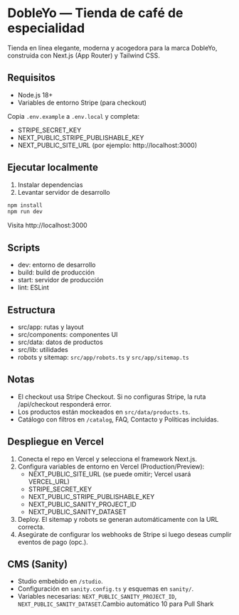 # DobleYo — Tienda de café de especialidad

Tienda en línea elegante, moderna y acogedora para la marca DobleYo, construida con Next.js (App Router) y Tailwind CSS.

## Requisitos
- Node.js 18+
- Variables de entorno Stripe (para checkout)

Copia `.env.example` a `.env.local` y completa:
- STRIPE_SECRET_KEY
- NEXT_PUBLIC_STRIPE_PUBLISHABLE_KEY
- NEXT_PUBLIC_SITE_URL (por ejemplo: http://localhost:3000)

## Ejecutar localmente
1. Instalar dependencias
2. Levantar servidor de desarrollo

```powershell
npm install
npm run dev
```

Visita http://localhost:3000

## Scripts
- dev: entorno de desarrollo
- build: build de producción
- start: servidor de producción
- lint: ESLint

## Estructura
- src/app: rutas y layout
- src/components: componentes UI
- src/data: datos de productos
- src/lib: utilidades
 - robots y sitemap: `src/app/robots.ts` y `src/app/sitemap.ts`

## Notas
- El checkout usa Stripe Checkout. Si no configuras Stripe, la ruta /api/checkout responderá error.
- Los productos están mockeados en `src/data/products.ts`.
 - Catálogo con filtros en `/catalog`, FAQ, Contacto y Políticas incluidas.

## Despliegue en Vercel
1. Conecta el repo en Vercel y selecciona el framework Next.js.
2. Configura variables de entorno en Vercel (Production/Preview):
	- NEXT_PUBLIC_SITE_URL (se puede omitir; Vercel usará VERCEL_URL)
	- STRIPE_SECRET_KEY
	- NEXT_PUBLIC_STRIPE_PUBLISHABLE_KEY
	- NEXT_PUBLIC_SANITY_PROJECT_ID
	- NEXT_PUBLIC_SANITY_DATASET
3. Deploy. El sitemap y robots se generan automáticamente con la URL correcta.
4. Asegúrate de configurar los webhooks de Stripe si luego deseas cumplir eventos de pago (opc.).

## CMS (Sanity)
- Studio embebido en `/studio`.
- Configuración en `sanity.config.ts` y esquemas en `sanity/`.
- Variables necesarias: `NEXT_PUBLIC_SANITY_PROJECT_ID`, `NEXT_PUBLIC_SANITY_DATASET`.Cambio automático 10 para Pull Shark
